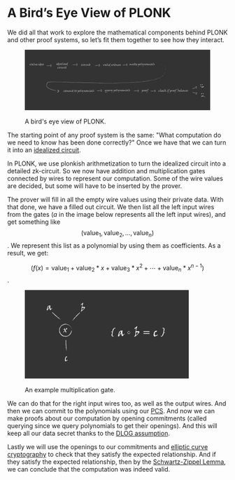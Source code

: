 # A Bird’s Eye View of PLONK

We did all that work to explore the mathematical components behind PLONK and other proof systems, so let’s fit them together to see how they interact.

<figure><img src="../.gitbook/assets/3 kopya 3@4x.png" alt=""><figcaption><p>A bird's eye view of PLONK.</p></figcaption></figure>

The starting point of any proof system is the same: "What computation do we need to know has been done correctly?" Once we have that we can turn it into an [idealized circuit](../part-1/zksnarks-in-action.md).&#x20;

In PLONK, we use plonkish arithmetization to turn the idealized circuit into a detailed zk-circuit. So we now have addition and multiplication gates connected by wires to represent our computation. Some of the wire values are decided, but some will have to be inserted by the prover.

The prover will fill in all the empty wire values using their private data. With that done, we have a filled out circuit. We then list all the left input wires from the gates (_a_ in the image below represents all the left input wires), and get something like $$(\text{value}_1, \text{value}_2, …, \text{value}_n)$$. We represent this list as a polynomial by using them as coefficients. As a result, we get:&#x20;

&#x20;$$(f(x)=\text{value}_1 + \text{value}_2 * x + \text{value}_3 * x^2 + \cdots + \text{value}_n * x^{n-1})$$.

<figure><img src="../.gitbook/assets/1 kopya@3x (2).png" alt="" width="375"><figcaption><p>An example multiplication gate.</p></figcaption></figure>

We can do that for the right input wires too, as well as the output wires. And then we can commit to the polynomials using our [PCS](../part-2/polynomial-commitment-schemes.md). And now we can make proofs about our computation by opening commitments (called querying since we query polynomials to get their openings). And this will keep all our data secret thanks to the [DLOG assumption](../part-2/elliptic-curves-and-dlog.md).

Lastly we will use the openings to our commitments and [elliptic curve cryptography](../part-2/elliptic-curves-and-dlog.md) to check that they satisfy the expected relationship. And if they satisfy the expected relationship, then by the [Schwartz-Zippel Lemma](../part-2/schwartz-zippel-and-polynomials.md), we can conclude that the computation was indeed valid.
